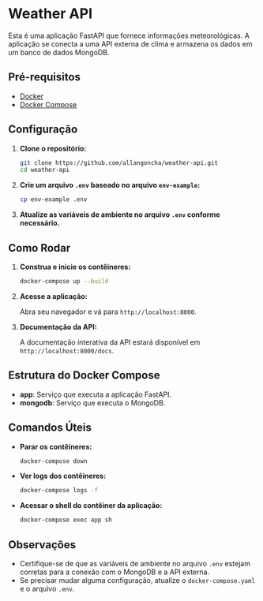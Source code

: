 # Weather API

Esta é uma aplicação FastAPI que fornece informações meteorológicas. A aplicação se conecta a uma API externa de clima e armazena os dados em um banco de dados MongoDB.


## Pré-requisitos

- [Docker](https://www.docker.com/)
- [Docker Compose](https://docs.docker.com/compose/)

## Configuração

1. **Clone o repositório:**

    ```sh
    git clone https://github.com/allangoncha/weather-api.git
    cd weather-api
    ```

2. **Crie um arquivo `.env` baseado no arquivo `env-example`:**

    ```sh
    cp env-example .env
    ```

3. **Atualize as variáveis de ambiente no arquivo `.env` conforme necessário.** 

## Como Rodar

1. **Construa e inicie os contêineres:**

    ```sh
    docker-compose up --build
    ```

2. **Acesse a aplicação:**

    Abra seu navegador e vá para `http://localhost:8000`.

3. **Documentação da API:**

    A documentação interativa da API estará disponível em `http://localhost:8000/docs`.

## Estrutura do Docker Compose

- **app**: Serviço que executa a aplicação FastAPI.
- **mongodb**: Serviço que executa o MongoDB.

## Comandos Úteis

- **Parar os contêineres:**

    ```sh
    docker-compose down
    ```

- **Ver logs dos contêineres:**

    ```sh
    docker-compose logs -f
    ```

- **Acessar o shell do contêiner da aplicação:**

    ```sh
    docker-compose exec app sh
    ```

## Observações

- Certifique-se de que as variáveis de ambiente no arquivo `.env` estejam corretas para a conexão com o MongoDB e a API externa.
- Se precisar mudar alguma configuração, atualize o `docker-compose.yaml` e o arquivo `.env`.
